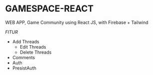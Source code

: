 # GAMESPACE-REACT
WEB APP, Game Community using React JS, with Firebase + Tailwind 


*FITUR*
+ Add Threads
  + Edit Threads
  + Delete Threads
+ Comments
+ Auth
+ PresistAuth
